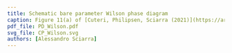 ```yaml
---
title: Schematic bare parameter Wilson phase diagram
caption: Figure 11(a) of [Cuteri, Philipsen, Sciarra (2021)](https://arxiv.org/pdf/2107.12739.pdf).
pdf_file: PD_Wilson.pdf
svg_file: CP_Wilson.svg
authors: [Alessandro Sciarra]
---
```

